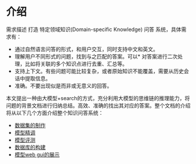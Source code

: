 # 介绍

需求描述
打造 特定领域知识(Domain-specific Knowledge) 问答 系统，具体需求有：

* 通过自然语言问答的形式，和用户交互，同时支持中文和英文。
* 理解用户不同形式的问题，找到与之匹配的答案。可以* 对答案进行二次处理，比如将关联的多个知识点进行去重、汇总等。
* 支持上下文。有些问题可能比较复杂，或者原始知识不能覆盖，需要从历史会话中提取信息。
* 准确。不要出现似是而非或无意义的回答。


本文提出一种由大模型+search的方式，充分利用大模型的思维链的推理能力，将问题的背景文档进行归纳总结。高效、准确的找出其对应的答案。整个文档的介绍将从以下几个方面介绍整个知识问答系统：

* [数据集的制作](./data.md)
* [模型精调](./llm.md)
* [模型评测](./evaluate.md)
* [数据库的构建](./database.md)
* [模型web gui的展示](./gui.md)
